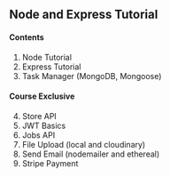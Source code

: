 ## Node and Express Tutorial

#### Contents

1. Node Tutorial
2. Express Tutorial
3. Task Manager (MongoDB, Mongoose)

#### Course Exclusive

<!-- [Node Tutorial and Projects Course](https://www.udemy.com/course/nodejs-tutorial-and-projects-course/?referralCode=E94792BEAE9ADD204BC7) -->

4. Store API
5. JWT Basics
6. Jobs API
7. File Upload (local and cloudinary)
8. Send Email (nodemailer and ethereal)
9. Stripe Payment
